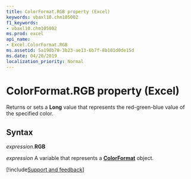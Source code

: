 ```yaml
---
title: ColorFormat.RGB property (Excel)
keywords: vbaxl10.chm105002
f1_keywords:
- vbaxl10.chm105002
ms.prod: excel
api_name:
- Excel.ColorFormat.RGB
ms.assetid: 5a190b70-3b23-ae13-6b7f-8b101d0de15d
ms.date: 04/20/2019
localization_priority: Normal
---
```



# ColorFormat.RGB property (Excel)

Returns or sets a **Long** value that represents the red-green-blue value of the specified color.


## Syntax

_expression_.**RGB**

_expression_ A variable that represents a **[ColorFormat](Excel.ColorFormat.md)** object.




[!include[Support and feedback](~/includes/feedback-boilerplate.md)]